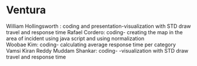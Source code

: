 # Ventura
William Hollingsworth : coding and presentation-visualization with STD draw travel and response time 
Rafael Cordero: coding- creating the map in the area of incident using java script and using normalization  
 Woobae Kim: coding- calculating average response time per category
 Vamsi Kiran Reddy Muddam Shankar: coding- -visualization with STD draw travel and response time 
 
